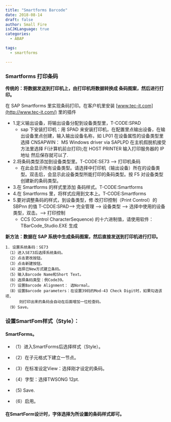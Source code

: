 ```yaml
---
title: "Smartforms Barcode"
date: 2018-08-14
draft: false
author: Small Fire
isCJKLanguage: true
categories: 
  - ABAP

tags: 
  - smartforms

---
```




### Smartforms 打印条码

**传统的：将数据发送到打印机上，由打印机将数据转换成 条码图案，然后进行打印。**

在 SAP Smartforms 里实现条码打印。在客户机里安装 [www.tec-it.com](http://www.tec-it.com/) 里的插件

- 1.定义输出设备，将输出设备分配到设备类型里，T-CODE:SPAD
  - sap 下安装打印机：用 SPAD 来安装打印机，在配置里点输出设备，在输出设备里点创建，输入输出设备名称，如 LP01
    在设备属性的设备类型里选择 CNSAPWIN： MS Windows driver via SAPLPD
    在主机假脱机接受方法里选择 F(计算机前台打印);在 HOST PRINTER 输入打印服务器的 IP 地址
    然后保存就可以了.
- 2.将条码类型添加到设备类型里。T-CODE:SE73 --> 打印机条码
  - 在此会显示所有设备类型。请选择中打印机（输出设备）所在的设备类型。双击后，会显示此设备类型所能打印的条码类型。按 F5 对设备类型创建新的条码类型。
- 3.在 Smartforms 的样式里添加 条码样式。T-CODE:Smartforms
- 4.在 Smartforms 里，将样式应用到文本上。T-CODE:Smartforms
- 5.要对调整条码的样式，到设备类型，修 改打印控制（Print Control）的 SBPnn 的值 T-CDOE:SPAD--> 完全管理 --> 设备类型 --> 选择中使用的设备类型，双击。--> 打印控制
  - CCS (Control CharacterSequence) 的十六进制值，请使用软件：TBarCode_Studio.EXE 生成

**新方法：数据在 SAP 系统中生成条码图案，然后直接发送到打印机进行打印。**

```JS
1. 设置系统条码：SE73
 （1）进入SE73后选择系统条码。
 （2）点击更改按钮。
 （3）点击新建按钮。
 （4）选择已New方式建立条码。
 （5）输入Barcode Name和Short Text。
 （6）选择条码类型：例Code39。
 （7）设置Barcode Alignment： 选Normal。
 （8）设置Barcode parameters：在设置39码的Mod-43 Check Digit时，如果勾选该项，
      则打印出来的条码会自动在后面增加一位检查码。
 （9）Save。
```

### 设置SmartFom样式（Style）：

#### SmartForms。

- （1）进入SmartForms后选择样式（Style）。

- （2）在子元格式下建立一节点。

- （3）在标准设定View：选择刚才设定的条码。

- （4）字型：选择TWSONG  12pt.

- （5)  Save.

- （6）启用。

#### 在SmartForm设计时，字体选择为所设置的条码样式即可。

